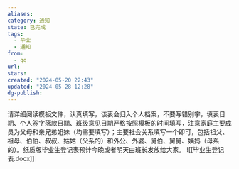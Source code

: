 ```yaml
---
aliases: 
category: 通知
state: 已完成
tags:
  - 毕业
  - 通知
from:
  - qq
url: 
stars: 
created: "2024-05-20 22:43"
updated: "2024-05-28 12:28"
dg-publish: 
---
```

请详细阅读模板文件，认真填写，该表会归入个人档案，不要写错别字，填表日期、个人签字落款日期、班级意见日期严格按照模板的时间填写，注意家庭主要成员为父母和亲兄弟姐妹（均需要填写）；主要社会关系填写一个即可，包括祖父、祖母、伯伯、叔叔、姑姑（父系的）和外公、外婆、舅伯、舅舅、姨妈（母系的）。纸质版毕业生登记表预计今晚或者明天由班长发放给大家。
![[毕业生登记表.docx]]
